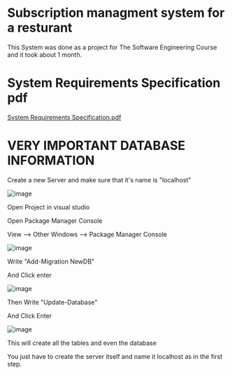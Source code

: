 # Subscription managment system for a resturant

This System was done as a project for The Software Engineering Course and it took about 1 month.

# System Requirements Specification pdf

[System Requirements Specification.pdf](https://github.com/ZoonAttack/Westry/files/13884223/System.Requirements.Specification.pdf)

# VERY IMPORTANT DATABASE INFORMATION

Create a new Server and make sure that it's name is "localhost"

![image](https://github.com/ZoonAttack/Westry/assets/62998842/c58a428c-6fe9-43be-9dd2-90f8381909f4)

Open Project in visual studio

Open Package Manager Console

View --> Other Windows --> Package Manager Console

![image](https://github.com/ZoonAttack/Westry/assets/62998842/ad9a756b-6b1d-413d-a04a-8b2f13a3d39d)


Write "Add-Migration NewDB"

And Click enter

![image](https://github.com/ZoonAttack/Westry/assets/62998842/08e82fbd-8d85-41c1-a43c-26fa91ecdad0)

Then Write "Update-Database" 

And Click Enter

![image](https://github.com/ZoonAttack/Westry/assets/62998842/fe6c3c10-8e93-410d-bfde-a497f4af932a)

This will create all the tables and even the database

You just have to create the server itself and name it localhost as in the first step.



